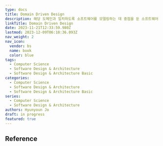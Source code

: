 ```yaml
---
type: docs
title: Domain Driven Design
description: 해당 도메인과 일치하도록 소프트웨어를 모델링하는 데 중점을 둔 소프트웨어 설계 접근 방식
linkTitle: Domain Driven Design
date: 2023-11-21T12:33:59.980Z
lastmod: 2023-12-09T06:18:36.093Z
nav_weight: 2
nav_icon:
  vendor: bs
  name: book
  color: blue
tags:
  - Computer Science
  - Software Design & Architecture
  - Software Design & Architecture Basic
categories:
  - Computer Science
  - Software Design & Architecture
  - Software Design & Architecture Basic
series:
  - Computer Science
  - Software Design & Architecture
authors: Hyunyoun Jo
draft: in progress
featured: true
---
```


## Reference
